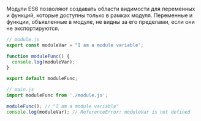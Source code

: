 Модули ES6 позволяют создавать области видимости для переменных и функций, которые доступны только в рамках модуля. Переменные и функции, объявленные в модуле, не видны за его пределами, если они не экспортируются.

```js
// module.js
export const moduleVar = "I am a module variable";

function moduleFunc() {
  console.log(moduleVar);
}

export default moduleFunc;

// main.js
import moduleFunc from './module.js';

moduleFunc(); // "I am a module variable"
console.log(moduleVar); // ReferenceError: moduleVar is not defined

```